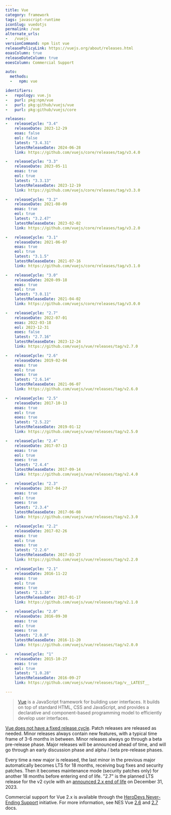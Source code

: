 ```yaml
---
title: Vue
category: framework
tags: javascript-runtime
iconSlug: vuedotjs
permalink: /vue
alternate_urls:
-   /vuejs
versionCommand: npm list vue
releasePolicyLink: https://vuejs.org/about/releases.html
eoasColumn: true
releaseDateColumn: true
eoesColumn: Commercial Support

auto:
  methods:
  -   npm: vue

identifiers:
-   repology: vue.js
-   purl: pkg:npm/vue
-   purl: pkg:github/vuejs/vue
-   purl: pkg:github/vuejs/core

releases:
-   releaseCycle: "3.4"
    releaseDate: 2023-12-29
    eoas: false
    eol: false
    latest: "3.4.31"
    latestReleaseDate: 2024-06-28
    link: https://github.com/vuejs/core/releases/tag/v3.4.0

-   releaseCycle: "3.3"
    releaseDate: 2023-05-11
    eoas: true
    eol: true
    latest: "3.3.13"
    latestReleaseDate: 2023-12-19
    link: https://github.com/vuejs/core/releases/tag/v3.3.0

-   releaseCycle: "3.2"
    releaseDate: 2021-08-09
    eoas: true
    eol: true
    latest: "3.2.47"
    latestReleaseDate: 2023-02-02
    link: https://github.com/vuejs/core/releases/tag/v3.2.0

-   releaseCycle: "3.1"
    releaseDate: 2021-06-07
    eoas: true
    eol: true
    latest: "3.1.5"
    latestReleaseDate: 2021-07-16
    link: https://github.com/vuejs/core/releases/tag/v3.1.0

-   releaseCycle: "3.0"
    releaseDate: 2020-09-18
    eoas: true
    eol: true
    latest: "3.0.11"
    latestReleaseDate: 2021-04-02
    link: https://github.com/vuejs/core/releases/tag/v3.0.0

-   releaseCycle: "2.7"
    releaseDate: 2022-07-01
    eoas: 2022-03-18
    eol: 2023-12-31
    eoes: false
    latest: "2.7.16"
    latestReleaseDate: 2023-12-24
    link: https://github.com/vuejs/vue/releases/tag/v2.7.0

-   releaseCycle: "2.6"
    releaseDate: 2019-02-04
    eoas: true
    eol: true
    eoes: true
    latest: "2.6.14"
    latestReleaseDate: 2021-06-07
    link: https://github.com/vuejs/vue/releases/tag/v2.6.0

-   releaseCycle: "2.5"
    releaseDate: 2017-10-13
    eoas: true
    eol: true
    eoes: true
    latest: "2.5.22"
    latestReleaseDate: 2019-01-12
    link: https://github.com/vuejs/vue/releases/tag/v2.5.0

-   releaseCycle: "2.4"
    releaseDate: 2017-07-13
    eoas: true
    eol: true
    eoes: true
    latest: "2.4.4"
    latestReleaseDate: 2017-09-14
    link: https://github.com/vuejs/vue/releases/tag/v2.4.0

-   releaseCycle: "2.3"
    releaseDate: 2017-04-27
    eoas: true
    eol: true
    eoes: true
    latest: "2.3.4"
    latestReleaseDate: 2017-06-08
    link: https://github.com/vuejs/vue/releases/tag/v2.3.0

-   releaseCycle: "2.2"
    releaseDate: 2017-02-26
    eoas: true
    eol: true
    eoes: true
    latest: "2.2.6"
    latestReleaseDate: 2017-03-27
    link: https://github.com/vuejs/vue/releases/tag/v2.2.0

-   releaseCycle: "2.1"
    releaseDate: 2016-11-22
    eoas: true
    eol: true
    eoes: true
    latest: "2.1.10"
    latestReleaseDate: 2017-01-17
    link: https://github.com/vuejs/vue/releases/tag/v2.1.0

-   releaseCycle: "2.0"
    releaseDate: 2016-09-30
    eoas: true
    eol: true
    eoes: true
    latest: "2.0.8"
    latestReleaseDate: 2016-11-20
    link: https://github.com/vuejs/vue/releases/tag/v2.0.0

-   releaseCycle: "1"
    releaseDate: 2015-10-27
    eoas: true
    eol: true
    latest: "1.0.28"
    latestReleaseDate: 2016-09-27
    link: https://github.com/vuejs/vue/releases/tag/v__LATEST__

---
```


> [Vue](https://vuejs.org/) is a JavaScript framework for building user interfaces. It builds on top
> of standard HTML, CSS and JavaScript, and provides a declarative and component-based programming
> model to efficiently develop user interfaces.

[Vue does not have a fixed release cycle](https://vuejs.org/about/releases.html). Patch releases are
released as needed. Minor releases always contain new features, with a typical time frame of 3-6
months in between. Minor releases always go through a beta pre-release phase. Major releases will be
announced ahead of time, and will go through an early discussion phase and alpha / beta pre-release
phases.

Every time a new major is released, the last minor in the previous major automatically becomes LTS
for 18 months, receiving bug fixes and security patches. Then it becomes maintenance mode (security
patches only) for another 18 months before entering end of life. "2.7" is the planned LTS release
for the v2 cycle with an [announced 2.x end of life](https://v2.vuejs.org/lts/) on December 31, 2023.

Commercial support for Vue 2.x is available through the [HeroDevs Never-Ending Support](https://www.herodevs.com/support/nes-vue)
initiative. For more information, see NES Vue [2.6](https://support.herodevs.com/hc/en-us/articles/21257913328909-Vue-2-6-NES) and
[2.7](https://support.herodevs.com/hc/en-us/articles/21257927146381-Vue-2-7-NES) docs.
